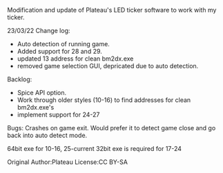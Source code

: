 Modification and update of Plateau's LED ticker software to work with my ticker.

23/03/22 Change log:
- Auto detection of running game.
- Added support for 28 and 29.
- updated 13 address for clean bm2dx.exe
- removed game selection GUI, depricated due to auto detection.

Backlog: 
- Spice API option.
- Work through older styles (10-16) to find addresses for clean bm2dx.exe's
- implement support for 24-27

Bugs:
Crashes on game exit. Would prefer it to detect game close and go back into auto detect mode. 

64bit exe for 10-16, 25-current
32bit exe is required for 17-24




Original Author:Plateau
License:CC BY-SA